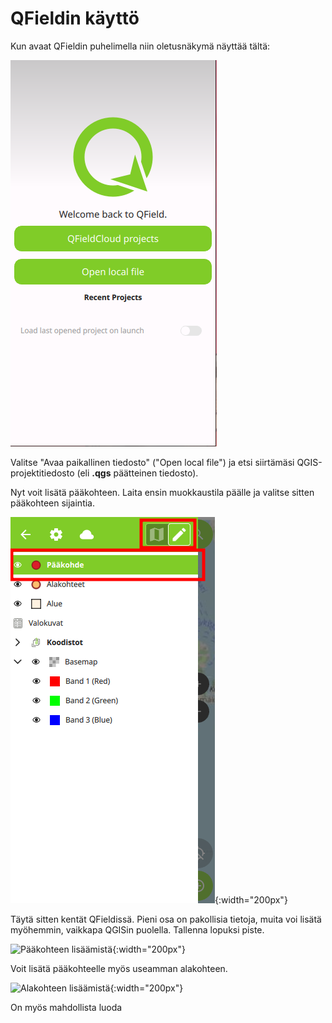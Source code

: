 # QFieldin käyttö
Kun avaat QFieldin puhelimella niin oletusnäkymä näyttää tältä:

![QFieldin avausnäkymä](img/qfield_openfile.png)

Valitse "Avaa paikallinen tiedosto" ("Open local file") ja etsi siirtämäsi QGIS-projektitiedosto (eli **.qgs** päätteinen tiedosto).

Nyt voit lisätä pääkohteen. Laita ensin muokkaustila päälle ja valitse sitten pääkohteen sijaintia.

![Muokkaustila](img/Muokkaustila.png){:width="200px"}

Täytä sitten kentät QFieldissä. Pieni osa on pakollisia tietoja, muita voi lisätä myöhemmin, vaikkapa QGISin puolella. Tallenna lopuksi piste.

![Pääkohteen lisäämistä](img/Lisaa_paakohde.gif){:width="200px"}

Voit lisätä pääkohteelle myös useamman alakohteen.

![Alakohteen lisäämistä](img/Lisaa_alakohde.gif){:width="200px"}

On myös mahdollista luoda